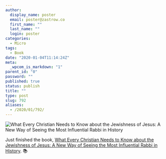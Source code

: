 ```yaml
---
author:
  display_name: poster
  email: poster@zastrow.co
  first_name: ""
  last_name: ""
  login: poster
categories:
  - Micro
tags:
  - Book
date: "2020-01-04T11:14:24Z"
meta:
  _wpcom_is_markdown: "1"
parent_id: "0"
password: ""
published: true
status: publish
title: ""
type: post
slug: 792
aliases:
  - /2020/01/792/
---
```

<p><img src="https://i.gr-assets.com/images/S/compressed.photo.goodreads.com/books/1453682802l/26520884.jpg" alt="What Every Christian Needs to Know about the Jewishness of Jesus: A New Way of Seeing the Most Influential Rabbi in History" /></p>
<p>Just finished the book, <a href="https://www.goodreads.com/review/show/2249882556?utm_medium=api&amp;utm_source=rss">What Every Christian Needs to Know about the Jewishness of Jesus: A New Way of Seeing the Most Influential Rabbi in History</a>. 📚</p>
